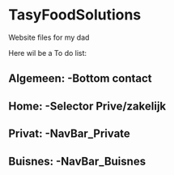 # TasyFoodSolutions
Website files for my dad


Here wil be a To do list:

Algemeen:
  -Bottom contact
  -
  
Home:
  -Selector Prive/zakelijk
  -
Privat:
  -NavBar_Private
  -
Buisnes:
  -NavBar_Buisnes
  -